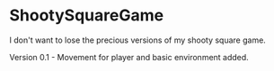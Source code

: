 # ShootySquareGame
I don't want to lose the precious versions of my shooty square game.

Version 0.1 - Movement for player and basic environment added.
